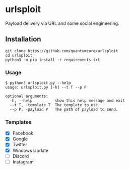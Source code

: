 # urlsploit
Payload delivery via URL and some social engineering.

## Installation 
```
git clone https://github.com/quantumcore/urlsploit
cd urlsploit
python3 -m pip install -r requirements.txt
```

### Usage 
```
$ python3 urlsploit.py --help
usage: urlsploit.py [-h] --t T --p P

optional arguments:
  -h, --help          show this help message and exit
  --t T, -template T  The template to use.
  --p P, -payload P   The path of payload to send.
```

### Templates
- [x] Facebook
- [x] Google 
- [x] Twitter
- [x] Windows Update
- [ ] Discord
- [ ] Instagram
